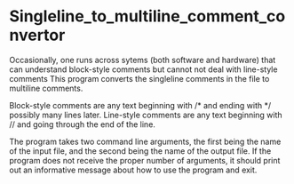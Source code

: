 # Singleline_to_multiline_comment_convertor
Occasionally, one runs across sytems (both software and hardware) that can understand block-style comments but cannot not deal with line-style comments
This program converts the singleline comments in the file to multiline comments. 


Block-style comments are any text beginning with /* and ending with */ possibly many lines later.
Line-style comments are any text beginning with // and going through the end of the line.

The program takes two command line arguments, the first being the name of the input file,
and the second being the name of the output file. If the program does not receive the proper number of arguments,
it should print out an informative message about how to use the program and exit.

